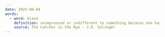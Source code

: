 ```yaml
---
date: 2025-06-04
words:
  - word: blasé
    definition: unimpressed or indifferent to something because one has experienced or seen it so often before.
    source: The Catcher in the Rye - J.D. Salinger 
---
```


